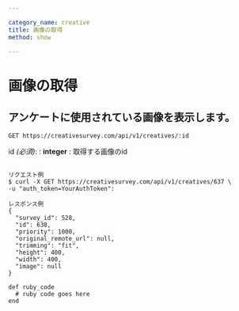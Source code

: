 ```yaml
---

category_name: creative
title: 画像の取得
method: show

---
```


# 画像の取得

## アンケートに使用されている画像を表示します。

`GET https://creativesurvey.com/api/v1/creatives/:id`

id _(必須)_:
: __integer__
: 取得する画像のid

~~~

リクエスト例
$ curl -X GET https://creativesurvey.com/api/v1/creatives/637 \
-u "auth_token=YourAuthToken":

レスポンス例
{
  "survey_id": 528,
  "id": 638,
  "priority": 1000,
  "original_remote_url": null,
  "trimming": "fit",
  "height": 400,
  "width": 400,
  "image": null
}

~~~

~~~
def ruby_code
  # ruby code goes here
end
~~~

　
　

